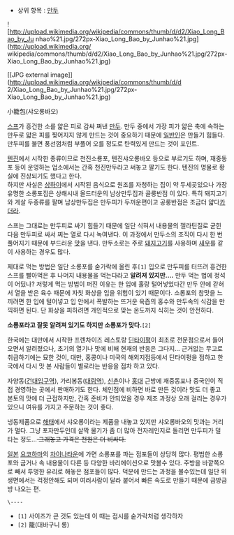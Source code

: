   * 상위 항목 : [만두](%EB%A7%8C%EB%91%90.md)  

![http://upload.wikimedia.org/wikipedia/commons/thumb/d/d2/Xiao_Long_Bao_by_Ju
nhao%21.jpg/272px-Xiao_Long_Bao_by_Junhao%21.jpg](http://upload.wikimedia.org/
wikipedia/commons/thumb/d/d2/Xiao_Long_Bao_by_Junhao%21.jpg/272px-
Xiao_Long_Bao_by_Junhao%21.jpg)

[[JPG external image]](http://upload.wikimedia.org/wikipedia/commons/thumb/d/d
2/Xiao_Long_Bao_by_Junhao%21.jpg/272px-Xiao_Long_Bao_by_Junhao%21.jpg)

小籠包(샤오롱바오)

[스프](%EC%8A%A4%ED%94%84.md)가 흥건한 소를 얇은 피로 감싸 쪄낸
[만두](%EB%A7%8C%EB%91%90.md). 만두 중에서 가장 피가 얇은 축에 속하는 만두로 얇은 피를 찢어지지 않게 만드는
것이 중요하기 때문에 [일반인](%EC%9D%BC%EB%B0%98%EC%9D%B8.md)은 만들기 힘들다. 만두피를 불면 풍선껌처럼
부풀어 오를 정도로 탄력있게 만드는 것이 포인트.

[톈진](%ED%86%88%EC%A7%84.md)에서 시작한 종류이므로 천진소룡포, 톈진샤오롱바오 등으로 부르기도 하며, 재중동포 등이
운영하는 업소에서는 간혹 천진만두라고 써놓고 팔기도 한다. 텐진의 명물로 황실에 진상되기도 했다고 한다.  
하지만 사실은 [상하이](%EC%83%81%ED%95%98%EC%9D%B4.md)에서 시작된 음식으로 원조를 자청하는 집이 약
두세곳있으나 가장 유명한 소롱포집은 상해시내 올드터운의 남상만두집과 골룽반점 이 있다. 특히 돼지고기와 게살 두종류를 팔며 남상만두집은
만두피가 두꺼운편이고 공룽반점은 조금더 얇다[카더라](%EC%B9%B4%EB%8D%94%EB%9D%BC.md).

스프는 그대로는 만두피로 싸기 힘들기 때문에 일단 식혀서 내용물의 젤라틴질로 굳힌 다음 만두피로 싸서 찌는 열로 다시 녹여낸다. 이 과정에서
만두소의 조직이 다시 한 번 풀어지기 때문에 부드러운 [맛](%EB%A7%9B.md)을 낸다. 만두소로는 주로
[돼지고기](%EB%8F%BC%EC%A7%80%EA%B3%A0%EA%B8%B0.md)를 사용하며
[새우](%EC%83%88%EC%9A%B0.md)를 같이 사용하는 경우도 많다.

제대로 먹는 방법은 일단 소롱포를 숟가락에 올린 후`[1]` 입으로 만두피를 터뜨려 흥건한 스프를 빨아먹은 후 나머지 내용물을 먹는다라고
**알려져 있지만....** 만두 먹는 법에 정석이 어딨나? 저렇게 먹는 방법이 퍼진 이유는 한 입에 홀랑 털어넣었다간 만두 안에 갇혀서
열을 받은 육수 때문에 자칫 화상을 입을 위험이 있기 때문이다. 소롱포의 참맛을 느끼려면 한 입에 털어넣고 입 안에서 폭발하는 뜨거운 육즙의
홍수와 만두속의 식감을 만끽하면 된다. 단 화상을 피하려면 개인적으로 맞는 온도까지 식히는 것이 안전하다.

**소룡포라고 잘못 알려져 있기도 하지만 소롱포가 맞다.**`[2]`

한국에는 대만에서 시작한 프렌차이즈 레스토랑 [딘타이펑](%EB%94%98%ED%83%80%EC%9D%B4%ED%8E%91.md)이
최초로 전문점으로서 들어오면서 알려졌으나, 초기의 열기나 맛에 비해 현재의 반응은 그다지... 근거없는 무고로 취급하기에는 묘한 것이,
대만, 홍콩이나 미국의 해외지점등에서 딘타이펑을 접하고 한국에서 다시 맛 본 사람들이 별로라는 반응을 점차 하고 있다.

자양동([건대입구역](%EA%B1%B4%EB%8C%80%EC%9E%85%EA%B5%AC%EC%97%AD.md)),
가리봉동([대림역](%EB%8C%80%EB%A6%BC%EC%97%AD.md)),
[신촌](%EC%8B%A0%EC%B4%8C.md)이나 [홍대](%ED%99%8D%EB%8C%80.md) 근방에 재중동포나 중국인이
직접 경영하는 곳에서 판매하기도 한다. 체인점에 비하면 바로 만든 것이라 맛도 더 좋고 본토의 맛에 더 근접하지만, 간혹 준비가 안되었을
경우 제조 과정상 오래 걸리는 경우가 있으니 여유를 가지고 주문하는 것이 좋다.

냉동제품으로 [해태](%ED%95%B4%ED%83%9C.md)에서 샤오롱이라는 제품을 내놓고 있지만 샤오롱바오의 맛과는 거리가 멀다.
그냥 포자만두인데 살짝 물기가 좀 더 많아 전자레인지로 돌리면 만두피가 덜 타는 정도...<del> 그래놓고 가격은 천원은 더
비싸다.</del>

[일본](%EC%9D%BC%EB%B3%B8.md)
[요코하마](%EC%9A%94%EC%BD%94%ED%95%98%EB%A7%88.md)의
[차이나타운](%EC%B0%A8%EC%9D%B4%EB%82%98%ED%83%80%EC%9A%B4.md)에 가면 소롱포를 파는 점포들이
상당히 많다. 평범한 소롱포와 굽거나 속 내용물이 다른 등 다양한 바리에이션으로 맛볼수 있다. 주방을 바깥쪽으로 빼서 투명한 유리로 해놓은
점포들이 많다. 덕분에 만드는 과정을 볼수있는데 일단 위생면에서는 걱정안해도 되며 여러사람이 달라 붙어서 빠른 속도로 만들기 때문에 금방금방
나오는 편.

`\----`

  * `[1]` 사이즈가 큰 것도 있는데 이 때는 접시를 숟가락처럼 생각하자
  * `[2]` 籠(대바구니 롱)

